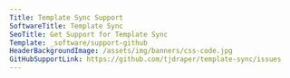 ```yaml
---
Title: Template Sync Support
SoftwareTitle: Template Sync
SeoTitle: Get Support for Template Sync
Template: _software/support-github
HeaderBackgroundImage: /assets/img/banners/css-code.jpg
GitHubSupportLink: https://github.com/tjdraper/template-sync/issues
---
```

